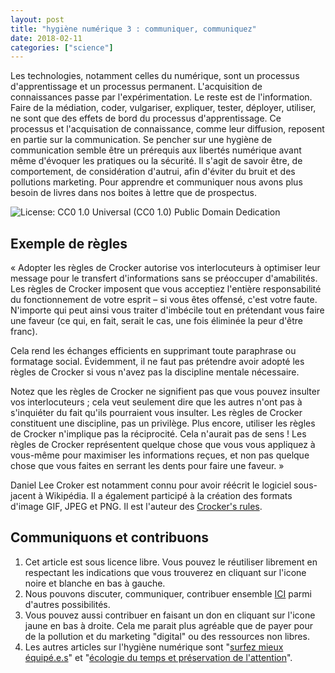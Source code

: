 ```yaml
---
layout: post
title: "hygiène numérique 3 : communiquer, communiquez"
date: 2018-02-11
categories: ["science"]
---
```


Les technologies, notamment celles du numérique, sont un processus d'apprentissage et un processus permanent. L'acquisition de connaissances passe par l'expérimentation. Le reste est de l'information. Faire de la médiation, coder, vulgariser, expliquer, tester, déployer, utiliser, ne sont que des effets de bord du processus d'apprentissage. Ce processus et l'acquisation de connaissance, comme leur diffusion, reposent en partie sur la communication. Se pencher sur une hygiène de communication semble être un prérequis aux libertés numérique avant même d'évoquer les pratiques ou la sécurité. Il s'agit de savoir être, de comportement, de considération d'autrui, afin d'éviter du bruit et des pollutions marketing. Pour apprendre et communiquer nous avons plus besoin de livres dans nos boites à lettre que de prospectus.

![](https://visualhunt.com/photos/l/6/tree-face-mystical-funny-tree-stump-creepy-weird.jpg "License: CC0 1.0 Universal (CC0 1.0) Public Domain Dedication")

## Exemple de règles

« Adopter les règles de Crocker autorise vos interlocuteurs à optimiser leur message pour le transfert d'informations sans se préoccuper d'amabilités. Les règles de Crocker imposent que vous acceptiez l'entière responsabilité du fonctionnement de votre esprit – si vous êtes offensé, c'est votre faute. N'importe qui peut ainsi vous traiter d'imbécile tout en prétendant vous faire une faveur (ce qui, en fait, serait le cas, une fois éliminée la peur d'être franc).

Cela rend les échanges efficients en supprimant toute paraphrase ou formatage social. Évidemment, il ne faut pas prétendre avoir adopté les règles de Crocker si vous n'avez pas la discipline mentale nécessaire.

Notez que les règles de Crocker ne signifient pas que vous pouvez insulter vos interlocuteurs ; cela veut seulement dire que les autres n'ont pas à s'inquiéter du fait qu'ils pourraient vous insulter. Les règles de Crocker constituent une discipline, pas un privilège. Plus encore, utiliser les règles de Crocker n'implique pas la réciprocité. Cela n'aurait pas de sens ! Les règles de Crocker représentent quelque chose que vous vous appliquez à vous-même pour maximiser les informations reçues, et non pas quelque chose que vous faites en serrant les dents pour faire une faveur. »

Daniel Lee Croker est notamment connu pour avoir réécrit le logiciel sous-jacent à Wikipédia. Il a également participé à la création des formats d'image GIF, JPEG et PNG. Il est l'auteur des [Crocker's rules](http://sl4.org/crocker.html).

## Communiquons et contribuons

1. Cet article est sous licence libre. Vous pouvez le réutiliser librement en respectant les indications que vous trouverez en cliquant sur l'icone noire et blanche en bas à gauche.
2. Nous pouvons discuter, communiquer, contribuer ensemble [ICI](https://github.com/XavCC/xavcc.github.io/issues) parmi d'autres possibilités.
3. Vous pouvez aussi contribuer en faisant un don en cliquant sur l'icone jaune en bas à droite. Cela me parait plus agréable que de payer pour de la pollution et du marketing "digital" ou des ressources non libres.
4. Les autres articles sur l'hygiène numérique sont "[surfez mieux équipé.e.s](https://xavcc.github.io/hsociety/2018/01/08/hygiene-numerique.html)" et "[écologie du temps et préservation de l'attention](https://xavcc.github.io/hsociety/2018/01/15/hygiene-num%C3%A9rique.html)".




